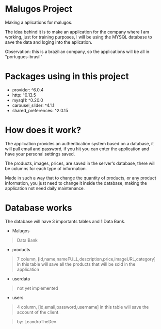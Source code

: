 # Malugos Project
Making a aplications for malugos.

The idea behind it is to make an application 
for the company where I am working, just for 
training purposes, I will be using the MYSQL 
database to save the data and loging into the aplication.

Observation: this is a brazilian company, so the applications will be all in "portugues-brasil"

# Packages using in this project

- provider: ^6.0.4
- http: ^0.13.5
- mysql1: ^0.20.0
- carousel_slider: ^4.1.1
- shared_preferences: ^2.0.15

# How does it work?

The application provides an authentication system based on a database, 
it will pull email and password, if you hit you can enter the application 
and have your personal settings saved.

The products, images, prices, are saved in the server's database,
there will be columns for each type of information.

Made in such a way that to change the quantity of products, 
or any product information, you just need to change it inside 
the database, making the application not need daily maintenance.

# Database works

The database will have 3 importants tables and 1 Data Bank.

- Malugos
> Data Bank

- products
> 7 column, [id,name,nameFULL,description,price,imageURL,category]
in this table will save all the products that will be sold in the application
- userdata
> not yet implemented
- users
> 4 column, [id,email,password,username]
in this table will save the account of the client.

> by: LeandroTheDev